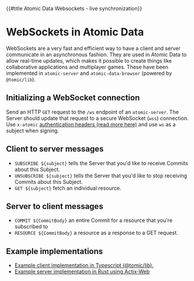 {{#title Atomic Data Websockets - live synchronization}}
# WebSockets in Atomic Data

WebSockets are a very fast and efficient way to have a client and server communicate in an asynchronous fashion.
They are used in Atomic Data to allow real-time updates, which makes it possible to create things like collaborative applications and multiplayer games.
These have been implemented in `atomic-server` and `atomic-data-browser` (powered by `@tomic/lib`).

## Initializing a WebSocket connection

Send an HTTP `GET` request to the `/ws` endpoint of an `atomic-server`. The Server should update that request to a secure WebSocket (`wss`) connection.
Use `x-atomic` [authentication headers (read more here)](./authentication.md) and use `ws` as a subject when signing.

## Client to server messages

- `SUBSCRIBE ${subject}` tells the Server that you'd like to receive Commits about this Subject.
- `UNSUBSCRIBE ${subject}` tells the Server that you'd like to stop receiving Commits about this Subject.
- `GET ${subject}` fetch an individual resource.

## Server to client messages

- `COMMIT ${CommitBody}` an entire Commit for a resource that you're subscribed to
- `RESOURCE ${CommitBody}` a resource as a response to a GET request.

## Example implementations

- [Example client implementation in Typescript (@tomic/lib).](https://github.com/joepio/atomic-data-browser/blob/main/lib/src/websockets.ts)
- [Example server implementation in Rust using Actix-Web](https://github.com/joepio/atomic-data-rust/blob/master/server/src/handlers/web_sockets.rs)
